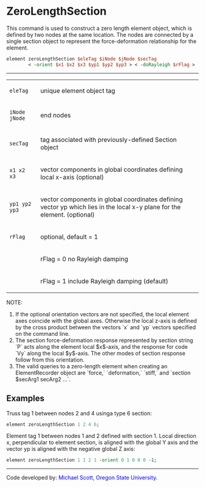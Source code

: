 # ZeroLengthSection

<p>This command is used to construct a zero length element object, which
is defined by two nodes at the same location. The nodes are connected by
a single section object to represent the force-deformation relationship
for the element.</p>

```tcl
element zeroLengthSection $eleTag $iNode $jNode $secTag
        < -orient $x1 $x2 $x3 $yp1 $yp2 $yp3 > < -doRayleigh $rFlag >
```

<hr />
<table>
<tbody>
<tr class="odd">
<td><code class="parameter-table-variable">eleTag</code></td>
<td><p>unique element object tag</p></td>
</tr>
<tr class="even">
<td><p><code class="parameter-table-variable">iNode jNode</code></p></td>
<td><p>end nodes</p></td>
</tr>
<tr class="odd">
<td><code class="parameter-table-variable">secTag</code></td>
<td><p>tag associated with previously-defined Section object</p></td>
</tr>
<tr class="even">
<td><p><code class="parameter-table-variable">x1 x2 x3</code></p></td>
<td><p>vector components in global coordinates defining local x-axis
(optional)</p></td>
</tr>
<tr class="odd">
<td><p><code class="parameter-table-variable">yp1 yp2 yp3</code></p></td>
<td><p>vector components in global coordinates defining vector yp which
lies in the local x-y plane for the element. (optional)</p></td>
</tr>
<tr class="even">
<td><code class="parameter-table-variable">rFlag</code></td>
<td><p>optional, default = 1</p></td>
</tr>
<tr class="odd">
<td></td>
<td><p>rFlag = 0 no Rayleigh damping</p></td>
</tr>
<tr class="even">
<td></td>
<td><p>rFlag = 1 include Rayleigh damping (default)</p></td>
</tr>
</tbody>
</table>
<p>NOTE:</p>
<ol>
<li>If the optional orientation vectors are not specified, the local
element axes coincide with the global axes. Otherwise the local z-axis
is defined by the cross product between the vectors `x` and `yp` vectors
specified on the command line.</li>

<li>The section force-deformation response represented by section string
`P` acts along the element local $x$-axis, and the response for code `Vy`
along the local $y$-axis. The other modes of section response follow from
this orientation.</li>

<li>The valid queries to a zero-length element when creating an
ElementRecorder object are `force,` `deformation,` `stiff,` and `section
$secArg1 secArg2 ...`.</li>
</ol>

## Examples

Truss tag 1 between nodes 2 and 4 usinga type 6 section:
```tcl
element zeroLengthSection 1 2 4 6;
```

Element tag 1 between nodes 1 and 2 defined with section 1. Local direction x,
perpendicular to element section, is aligned with the global Y axis and
the vector yp is aligned with the negative global Z axis:
```tcl
element zeroLengthSection 1 1 2 1 -orient 0 1 0 0 0 -1; 
```

<hr />
<p>Code developed by: <span style="color:blue"> Michael Scott, Oregon State University. </span></p>
